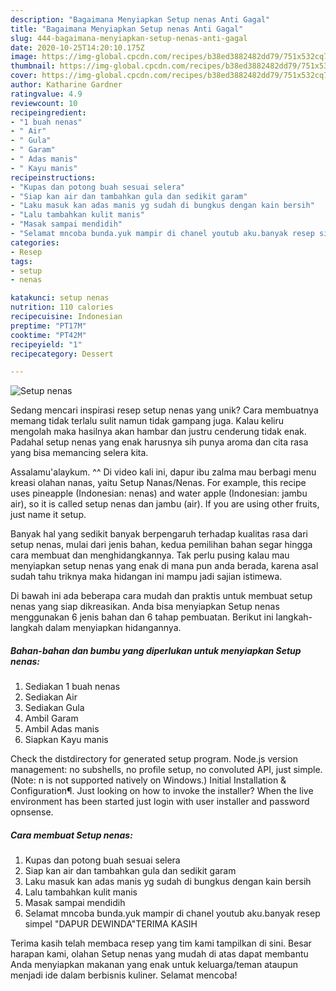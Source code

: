```yaml
---
description: "Bagaimana Menyiapkan Setup nenas Anti Gagal"
title: "Bagaimana Menyiapkan Setup nenas Anti Gagal"
slug: 444-bagaimana-menyiapkan-setup-nenas-anti-gagal
date: 2020-10-25T14:20:10.175Z
image: https://img-global.cpcdn.com/recipes/b38ed3882482dd79/751x532cq70/setup-nenas-foto-resep-utama.jpg
thumbnail: https://img-global.cpcdn.com/recipes/b38ed3882482dd79/751x532cq70/setup-nenas-foto-resep-utama.jpg
cover: https://img-global.cpcdn.com/recipes/b38ed3882482dd79/751x532cq70/setup-nenas-foto-resep-utama.jpg
author: Katharine Gardner
ratingvalue: 4.9
reviewcount: 10
recipeingredient:
- "1 buah nenas"
- " Air"
- " Gula"
- " Garam"
- " Adas manis"
- " Kayu manis"
recipeinstructions:
- "Kupas dan potong buah sesuai selera"
- "Siap kan air dan tambahkan gula dan sedikit garam"
- "Laku masuk kan adas manis yg sudah di bungkus dengan kain bersih"
- "Lalu tambahkan kulit manis"
- "Masak sampai mendidih"
- "Selamat mncoba bunda.yuk mampir di chanel youtub aku.banyak resep simpel &#34;DAPUR DEWINDA&#34;TERIMA KASIH"
categories:
- Resep
tags:
- setup
- nenas

katakunci: setup nenas 
nutrition: 110 calories
recipecuisine: Indonesian
preptime: "PT17M"
cooktime: "PT42M"
recipeyield: "1"
recipecategory: Dessert

---
```



![Setup nenas](https://img-global.cpcdn.com/recipes/b38ed3882482dd79/751x532cq70/setup-nenas-foto-resep-utama.jpg)

Sedang mencari inspirasi resep setup nenas yang unik? Cara membuatnya memang tidak terlalu sulit namun tidak gampang juga. Kalau keliru mengolah maka hasilnya akan hambar dan justru cenderung tidak enak. Padahal setup nenas yang enak harusnya sih punya aroma dan cita rasa yang bisa memancing selera kita.

Assalamu&#39;alaykum. ^^ Di video kali ini, dapur ibu zalma mau berbagi menu kreasi olahan nanas, yaitu Setup Nanas/Nenas. For example, this recipe uses pineapple (Indonesian: nenas) and water apple (Indonesian: jambu air), so it is called setup nenas dan jambu (air). If you are using other fruits, just name it setup.

Banyak hal yang sedikit banyak berpengaruh terhadap kualitas rasa dari setup nenas, mulai dari jenis bahan, kedua pemilihan bahan segar hingga cara membuat dan menghidangkannya. Tak perlu pusing kalau mau menyiapkan setup nenas yang enak di mana pun anda berada, karena asal sudah tahu triknya maka hidangan ini mampu jadi sajian istimewa.


Di bawah ini ada beberapa cara mudah dan praktis untuk membuat setup nenas yang siap dikreasikan. Anda bisa menyiapkan Setup nenas menggunakan 6 jenis bahan dan 6 tahap pembuatan. Berikut ini langkah-langkah dalam menyiapkan hidangannya.

<!--inarticleads1-->

##### Bahan-bahan dan bumbu yang diperlukan untuk menyiapkan Setup nenas:

1. Sediakan 1 buah nenas
1. Sediakan  Air
1. Sediakan  Gula
1. Ambil  Garam
1. Ambil  Adas manis
1. Siapkan  Kayu manis


Check the distdirectory for generated setup program. Node.js version management: no subshells, no profile setup, no convoluted API, just simple. (Note: n is not supported natively on Windows.) Initial Installation &amp; Configuration¶. Just looking on how to invoke the installer? When the live environment has been started just login with user installer and password opnsense. 

<!--inarticleads2-->

##### Cara membuat Setup nenas:

1. Kupas dan potong buah sesuai selera
1. Siap kan air dan tambahkan gula dan sedikit garam
1. Laku masuk kan adas manis yg sudah di bungkus dengan kain bersih
1. Lalu tambahkan kulit manis
1. Masak sampai mendidih
1. Selamat mncoba bunda.yuk mampir di chanel youtub aku.banyak resep simpel &#34;DAPUR DEWINDA&#34;TERIMA KASIH




Terima kasih telah membaca resep yang tim kami tampilkan di sini. Besar harapan kami, olahan Setup nenas yang mudah di atas dapat membantu Anda menyiapkan makanan yang enak untuk keluarga/teman ataupun menjadi ide dalam berbisnis kuliner. Selamat mencoba!
